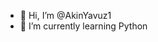 - 👋 Hi, I’m @AkinYavuz1
- 🌱 I’m currently learning Python

<!---
AkinYavuz1/AkinYavuz1 is a ✨ special ✨ repository because its `README.md` (this file) appears on your GitHub profile.
You can click the Preview link to take a look at your changes.
--->

